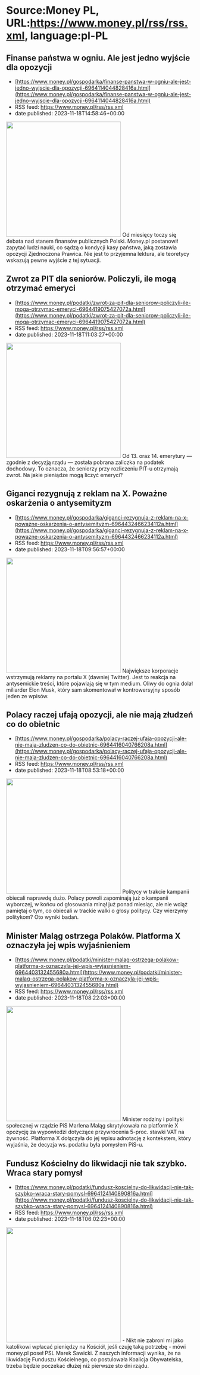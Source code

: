 # Source:Money PL, URL:https://www.money.pl/rss/rss.xml, language:pl-PL

## Finanse państwa w ogniu. Ale jest jedno wyjście dla opozycji
 - [https://www.money.pl/gospodarka/finanse-panstwa-w-ogniu-ale-jest-jedno-wyjscie-dla-opozycji-6964114044828416a.html](https://www.money.pl/gospodarka/finanse-panstwa-w-ogniu-ale-jest-jedno-wyjscie-dla-opozycji-6964114044828416a.html)
 - RSS feed: https://www.money.pl/rss/rss.xml
 - date published: 2023-11-18T14:58:46+00:00

<img src="https://i.wpimg.pl/308x/filerepo.grupawp.pl/api/v1/display/embed/c10ee824-d1b7-4fc5-bd96-61763ea5f3de" width="308" /> Od miesięcy toczy się debata nad stanem finansów publicznych Polski. Money.pl postanowił zapytać ludzi nauki, co sądzą o kondycji kasy państwa, jaką zostawia opozycji Zjednoczona Prawica. Nie jest to przyjemna lektura, ale teoretycy wskazują pewne wyjście z tej sytuacji.

## Zwrot za PIT dla seniorów. Policzyli, ile mogą otrzymać emeryci
 - [https://www.money.pl/podatki/zwrot-za-pit-dla-seniorow-policzyli-ile-moga-otrzymac-emeryci-6964419075427072a.html](https://www.money.pl/podatki/zwrot-za-pit-dla-seniorow-policzyli-ile-moga-otrzymac-emeryci-6964419075427072a.html)
 - RSS feed: https://www.money.pl/rss/rss.xml
 - date published: 2023-11-18T11:03:27+00:00

<img src="https://i.wpimg.pl/308x/filerepo.grupawp.pl/api/v1/display/embed/398d0807-7ce9-4e87-8bd9-797068d2fe18" width="308" /> Od 13. oraz 14. emerytury — zgodnie z decyzją rządu — została pobrana zaliczka na podatek dochodowy. To oznacza, że seniorzy przy rozliczeniu PIT-u otrzymają zwrot. Na jakie pieniądze mogą liczyć emeryci?

## Giganci rezygnują z reklam na X. Poważne oskarżenia o antysemityzm
 - [https://www.money.pl/gospodarka/giganci-rezygnuja-z-reklam-na-x-powazne-oskarzenia-o-antysemityzm-6964432466234112a.html](https://www.money.pl/gospodarka/giganci-rezygnuja-z-reklam-na-x-powazne-oskarzenia-o-antysemityzm-6964432466234112a.html)
 - RSS feed: https://www.money.pl/rss/rss.xml
 - date published: 2023-11-18T09:56:57+00:00

<img src="https://i.wpimg.pl/308x/filerepo.grupawp.pl/api/v1/display/embed/9591e454-f488-4c25-996a-3dac837a5bc2" width="308" /> Największe korporacje wstrzymują reklamy na portalu X (dawniej Twitter). Jest to reakcja na antysemickie treści, które pojawiają się w tym medium. Oliwy do ognia dolał miliarder Elon Musk, który sam skomentował w kontrowersyjny sposób jeden ze wpisów.

## Polacy raczej ufają opozycji, ale nie mają złudzeń co do obietnic
 - [https://www.money.pl/gospodarka/polacy-raczej-ufaja-opozycji-ale-nie-maja-zludzen-co-do-obietnic-6964416040766208a.html](https://www.money.pl/gospodarka/polacy-raczej-ufaja-opozycji-ale-nie-maja-zludzen-co-do-obietnic-6964416040766208a.html)
 - RSS feed: https://www.money.pl/rss/rss.xml
 - date published: 2023-11-18T08:53:18+00:00

<img src="https://i.wpimg.pl/308x/filerepo.grupawp.pl/api/v1/display/embed/8d349d00-fda5-4611-a11f-dc5f78273b67" width="308" /> Politycy w trakcie kampanii obiecali naprawdę dużo. Polacy powoli zapominają już o kampanii wyborczej, w końcu od głosowania minął już ponad miesiąc, ale nie wciąż pamiętaj o tym, co obiecali w trackie walki o głosy politycy. Czy wierzymy politykom? Oto wyniki badań.

## Minister Maląg ostrzega Polaków. Platforma X oznaczyła jej wpis wyjaśnieniem
 - [https://www.money.pl/podatki/minister-malag-ostrzega-polakow-platforma-x-oznaczyla-jej-wpis-wyjasnieniem-6964403132455680a.html](https://www.money.pl/podatki/minister-malag-ostrzega-polakow-platforma-x-oznaczyla-jej-wpis-wyjasnieniem-6964403132455680a.html)
 - RSS feed: https://www.money.pl/rss/rss.xml
 - date published: 2023-11-18T08:22:03+00:00

<img src="https://i.wpimg.pl/308x/filerepo.grupawp.pl/api/v1/display/embed/43dda56e-d809-4db4-a942-af8824e897f2" width="308" /> Minister rodziny i polityki społecznej w rządzie PiS Marlena Maląg skrytykowała na platformie X opozycję za wypowiedzi dotyczące przywrócenia 5-proc. stawki VAT na żywność. Platforma X dołączyła do jej wpisu adnotację z kontekstem, który wyjaśnia, że decyzja ws. podatku była pomysłem PiS-u.

## Fundusz Kościelny do likwidacji nie tak szybko. Wraca stary pomysł
 - [https://www.money.pl/podatki/fundusz-koscielny-do-likwidacji-nie-tak-szybko-wraca-stary-pomysl-6964124140890816a.html](https://www.money.pl/podatki/fundusz-koscielny-do-likwidacji-nie-tak-szybko-wraca-stary-pomysl-6964124140890816a.html)
 - RSS feed: https://www.money.pl/rss/rss.xml
 - date published: 2023-11-18T06:02:23+00:00

<img src="https://i.wpimg.pl/308x/filerepo.grupawp.pl/api/v1/display/embed/54bfa3fa-fac9-4bb6-aced-741cab38981b" width="308" /> - Nikt nie zabroni mi jako katolikowi wpłacać pieniędzy na Kościół, jeśli czuję taką potrzebę - mówi money.pl poseł PSL Marek Sawicki. Z naszych informacji wynika, że na likwidację Funduszu Kościelnego, co postulowała Koalicja Obywatelska, trzeba będzie poczekać dłużej niż pierwsze sto dni rządu.

